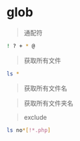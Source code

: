 # glob

> 通配符

``` bash
! ? + * @
```
> 获取所有文件
``` bash
ls *
```

> 获取所有文件名

> 获取所有文件夹名

> exclude

``` bash
ls no*[!*.php]
```
